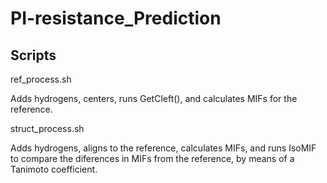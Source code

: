 # PI-resistance_Prediction
## Scripts
ref_process.sh

  Adds hydrogens, centers, runs GetCleft(), and calculates MIFs for the reference.
  
struct_process.sh

  Adds hydrogens, aligns to the reference, calculates MIFs, and runs IsoMIF
  to compare the diferences in MIFs from the reference, by means of a Tanimoto coefficient.
